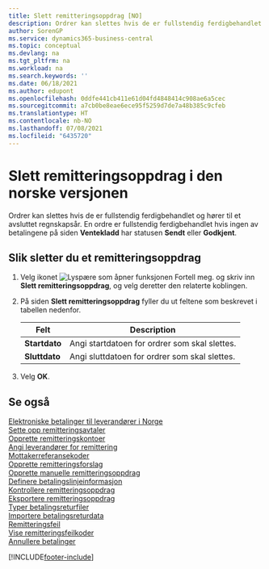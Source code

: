 ```yaml
---
title: Slett remitteringsoppdrag [NO]
description: Ordrer kan slettes hvis de er fullstendig ferdigbehandlet og hører til et avsluttet regnskapsår.
author: SorenGP
ms.service: dynamics365-business-central
ms.topic: conceptual
ms.devlang: na
ms.tgt_pltfrm: na
ms.workload: na
ms.search.keywords: ''
ms.date: 06/18/2021
ms.author: edupont
ms.openlocfilehash: 0ddfe441cb411e61d04fd4848414c908ae6a5cec
ms.sourcegitcommit: a7cb0be8eae6ece95f5259d7de7a48b385c9cfeb
ms.translationtype: HT
ms.contentlocale: nb-NO
ms.lasthandoff: 07/08/2021
ms.locfileid: "6435720"
---
```

# <a name="delete-remittance-payment-orders-in-the-norwegian-version"></a>Slett remitteringsoppdrag i den norske versjonen
Ordrer kan slettes hvis de er fullstendig ferdigbehandlet og hører til et avsluttet regnskapsår. En ordre er fullstendig ferdigbehandlet hvis ingen av betalingene på siden **Ventekladd** har statusen **Sendt** eller **Godkjent**.  

## <a name="to-delete-a-remittance-payment-order"></a>Slik sletter du et remitteringsoppdrag  

1.  Velg ikonet ![Lyspære som åpner funksjonen Fortell meg.](../../media/ui-search/search_small.png "Fortell hva du vil gjøre") og skriv inn **Slett remitteringsoppdrag**, og velg deretter den relaterte koblingen.  
2.  På siden **Slett remitteringsoppdrag** fyller du ut feltene som beskrevet i tabellen nedenfor.  

    |Felt|Description|  
    |---------------------------------|---------------------------------------|  
    |**Startdato**|Angi startdatoen for ordrer som skal slettes.|  
    |**Sluttdato**|Angi sluttdatoen for ordrer som skal slettes.|  

3.  Velg **OK**.  

## <a name="see-also"></a>Se også  
 [Elektroniske betalinger til leverandører i Norge](electronic-payments-to-vendors-in-norway.md)   
 [Sette opp remitteringsavtaler](how-to-set-up-remittance-agreements.md)   
 [Opprette remitteringskontoer](how-to-create-remittance-accounts.md)   
 [Angi leverandører for remittering](how-to-set-up-vendors-for-remittance.md)   
 [Mottakerreferansekoder](recipient-reference-codes.md)   
 [Opprette remitteringsforslag](how-to-create-remittance-suggestions.md)   
 [Opprette manuelle remitteringsoppdrag](how-to-create-manual-remittance-payments.md)   
 [Definere betalingslinjeinformasjon](how-to-set-up-payment-line-information.md)   
 [Kontrollere remitteringsoppdrag](how-to-test-remittance-payments.md)   
 [Eksportere remitteringsoppdrag](how-to-export-remittance-payments.md)   
 [Typer betalingsreturfiler](types-of-payment-returns-files.md)   
 [Importere betalingsreturdata](how-to-import-payment-return-data.md)   
 [Remitteringsfeil](remittance-errors.md)   
 [Vise remitteringsfeilkoder](how-to-view-remittance-error-codes.md)   
 [Annullere betalinger](how-to-cancel-payments.md)


[!INCLUDE[footer-include](../../includes/footer-banner.md)]